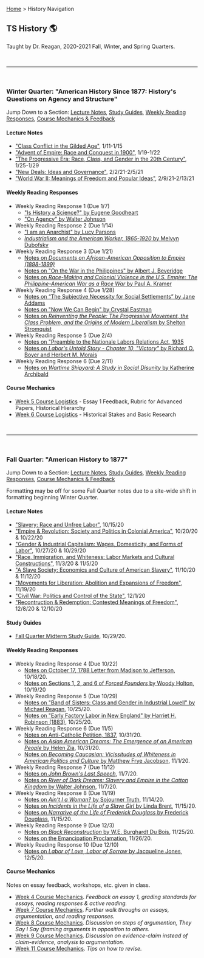 [Home](https://andre-ye.github.io) > History Navigation

## TS History 🌎
Taught by Dr. Reagan, 2020-2021 Fall, Winter, and Spring Quarters.

<br>

---

<br>

### Winter Quarter: "American History Since 1877: History's Questions on Agency and Structure"

Jump Down to a Section: [Lecture Notes](#lecture-notes), [Study Guides](#study-guides), [Weekly Reading Responses](#weekly-reading-responses), [Course Mechanics & Feedback](#course-mechanics)

#### Lecture Notes
- ["Class Conflict in the Gilded Age"](https://andre-ye.github.io/history/winter/lectures/class-conflict-in-the-gilded-age), 1/11-1/15
- ["Advent of Empire: Race and Conquest in 1900"](https://andre-ye.github.io/history/winter/lectures/advent-of-empire), 1/19-1/22
- ["The Progressive Era: Race, Class, and Gender in the 20th Century"](https://andre-ye.github.io/history/winter/lectures/the-progressive-era), 1/25-1/29
- ["New Deals: Ideas and Governance"](https://andre-ye.github.io/history/winter/lectures/new-deals), 2/2/21-2/5/21
- ["World War II: Meanings of Freedom and Popular Ideas"](https://andre-ye.github.io/history/winter/lectures/world-war-ii), 2/9/21-2/13/21
 
#### Weekly Reading Responses
- Weekly Reading Response 1 (Due 1/7)
  - ["Is History a Science?" by Eugene Goodheart](https://andre-ye.github.io/history/winter/reading-responses/rr1/is-history-a-science)
  - ["On Agency" by Walter Johnson](https://andre-ye.github.io/history/winter/reading-responses/rr1/on-agency)
- Weekly Reading Response 2 (Due 1/14)
  - ["I am an Anarchist" by Lucy Parsons](https://andre-ye.github.io/history/winter/reading-responses/rr2/i-am-an-anarchist)
  - [*Industrialism and the American Worker, 1865-1920* by Melvyn Dubofsky](https://andre-ye.github.io/history/winter/reading-responses/rr2/industrialism-and-the-american-worker)
- Weekly Reading Response 3 (Due 1/21)
  - [Notes on *Documents on African-American Opposition to Empire (1898-1899)*](https://andre-ye.github.io/history/winter/reading-responses/rr3/documents-on-african-american-opposition)
  - [Notes on "On the War in the Philippines" by Albert J. Beveridge](https://andre-ye.github.io/history/winter/reading-responses/rr3/on-the-war-in-the-philippines)
  - [Notes on *Race-Making and Colonial Violence in the U.S. Empire: The Philippine-American War as a Race War* by Paul A. Kramer](https://andre-ye.github.io/history/winter/reading-responses/rr3/race-making-and-colonial-violence)
- Weekly Reading Response 4 (Due 1/28)
  - [Notes on “The Subjective Necessity for Social Settlements” by Jane Addams](https://andre-ye.github.io/history/winter/reading-responses/rr4/subjective-necessity)
  - [Notes on "Now We Can Begin" by Crystal Eastman](https://andre-ye.github.io/history/winter/reading-responses/rr4/now-we-can-begin)
  - [Notes on *Reinventing the People: The Progressive Movement, the Class Problem, and the Origins of Modern Liberalism* by Shelton Stromquist](https://andre-ye.github.io/history/winter/reading-responses/rr4/reinventing-the-people)
- Weekly Reading Response 5 (Due 2/4)
  - [Notes on "Preamble to the Nationale Labors Relations Act, 1935](https://andre-ye.github.io/history/winter/reading-responses/rr5/nlra)
  - [Notes on *Labor's Untold Story - Chapter 10, "Victory"* by Richard O. Boyer and Herbert M. Morais](https://andre-ye.github.io/history/winter/reading-responses/rr5/labors-untold-story)
- Weekly Reading Response 6 (Due 2/11)
  - [Notes on *Wartime Shipyard: A Study in Social Disunity* by Katherine Archibald](https://andre-ye.github.io/history/winter/reading-responses/rr6/wartime-shipyard)

#### Course Mechanics
- [Week 5 Course Logistics](https://andre-ye.github.io/history/winter/course-logistics/week-5) - Essay 1 Feedback, Rubric for Advanced Papers, Historical Hierarchy
- [Week 6 Course Logistics](https://andre-ye.github.io/history/winter/course-logistics/week-6) - Historical Stakes and Basic Research

<br>

---

<br>

### Fall Quarter: "American History to 1877"

Jump Down to a Section: [Lecture Notes](#lecture-notes-1), [Study Guides](#study-guides-1), [Weekly Reading Responses](#weekly-reading-responses-1), [Course Mechanics & Feedback](#course-mechanics-1)

Formatting may be off for some Fall Quarter notes due to a site-wide shift in formatting beginning Winter Quarter.

#### Lecture Notes
- ["Slavery: Race and Unfree Labor"](https://andre-ye.github.io/history/lecture-notes/slavery-race-and-unfree-labor), 10/15/20
- ["Empire & Revolution: Society and Politics in Colonial America"](https://andre-ye.github.io/history/lecture-notes/empire-and-revolution), 10/20/20 & 10/22/20
- ["Gender & Industrial Capitalism: Wages, Domesticity, and Forms of Labor"](https://andre-ye.github.io/history/lecture-notes/gender-and-industrial-capitalism), 10/27/20 & 10/29/20
- ["Race, Immigration, and Whiteness: Labor Markets and Cultural Constructions"](https://andre-ye.github.io/history/lecture-notes/race-and-immigration), 11/3/20 & 11/5/20
- ["A Slave Society: Economics and Culture of American Slavery"](https://andre-ye.github.io/history/lecture-notes/a-slave-society), 11/10/20 & 11/12/20
- ["Movements for Liberation: Abolition and Expansions of Freedom"](https://andre-ye.github.io/history/lecture-notes/movements-for-liberation), 11/19/20
- ["Civil War: Politics and Control of the State"](https://andre-ye.github.io/history/lecture-notes/civil-war), 12/1/20
- ["Recontruction & Redemption: Contested Meanings of Freedom"](https://andre-ye.github.io/history/lecture-notes/reconstruction-and-redemption), 12/8/20 & 12/10/20

#### Study Guides
- [Fall Quarter Midterm Study Guide](https://andre-ye.github.io/history/study-guides/fall-quarter-midterm-study-guide), 10/29/20.

#### Weekly Reading Responses
- Weekly Reading Response 4 (Due 10/22)
  - [Notes on October 17, 1788 Letter from Madison to Jefferson](https://andre-ye.github.io/history/rr4/letters-of-madison-notes), 10/18/20.
  - [Notes on Sections 1, 2, and 6 of *Forced Founders* by Woody Holton](https://andre-ye.github.io/history/rr4/forced-founders-notes), 10/19/20
- Weekly Reading Response 5 (Due 10/29)
  - [Notes on "Band of Sisters: Class and Gender in Industrial Lowell" by Michael Reagan](https://andre-ye.github.io/history/rr5/band-of-sisters), 10/25/20.
  - [Notes on "Early Factory Labor in New England" by Harriet H. Robinson (1883)](https://andre-ye.github.io/history/rr5/early-factory-labor), 10/25/20.
- Weekly Reading Response 6 (Due 11/5)
  - [Notes on Anti-Catholic Petition, 1837](https://andre-ye.github.io/history/rr6/anti-catholic-petition), 10/31/20.
  - [Notes on *Asian American Dreams: The Emergence of an American People* by Helen Zia](https://andre-ye.github.io/history/rr6/asian-american-dreams), 10/31/20.
  - [Notes on *Becoming Caucasian: Vicissitudes of Whiteness in American Politics and Culture* by Matthew Frye Jacobson](https://andre-ye.github.io/history/rr6/becoming-caucasian), 11/1/20.
- Weekly Reading Response 7 (Due 11/12)
  - [Notes on *John Brown's Last Speech*](https://andre-ye.github.io/history/rr7/john-brown), 11/7/20.
  - [Notes on *River of Dark Dreams: Slavery and Empire in the Cotton Kingdom* by Walter Johnson](https://andre-ye.github.io/history/rr7/river-of-dark-dreams), 11/7/20.
- Weekly Reading Response 8 (Due 11/19)
  - [Notes on *Ain't I a Woman?* by Sojourner Truth](https://andre-ye.github.io/history/rr8/aint-i-a-woman), 11/14/20.
  - [Notes on *Incidents in the Life of a Slave Girl* by Linda Brent](https://andre-ye.github.io/history/rr8/life-of-a-slave-girl), 11/15/20.
  - [Notes on *Narrative of the Life of Frederick Douglass* by Frederick Douglass](https://andre-ye.github.io/history/rr8/narrative-of-the-life-of-frederick-douglass), 11/15/20.
- Weekly Reading Response 9 (Due 12/3)
  - [Notes on *Black Reconstruction* by W.E. Burghardt Du Bois](https://andre-ye.github.io/history/rr9/black_reconstruction), 11/25/20.
  - [Notes on the Emancipation Proclamation](https://andre-ye.github.io/history/rr9/emancipation_proclamation), 11/26/20.
- Weekly Reading Response 10 (Due 12/10)
  - [Notes on *Labor of Love, Labor of Sorrow* by Jacqueline Jones](https://andre-ye.github.io/history/rr10/labor-of-love), 12/5/20.
  
#### Course Mechanics
Notes on essay feedback, workshops, etc. given in class.
- [Week 4 Course Mechanics](https://andre-ye.github.io/history/course-mechanics/week-4). *Feedback on essay 1, grading standards for essays, reading responses & active reading.*
- [Week 7 Course Mechanics](https://andre-ye.github.io/history/course-mechanics/week-7). *Further walk throughs on essays, argumentation, and reading responses.*
- [Week 8 Course Mechanics](https://andre-ye.github.io/history/course-mechanics/week-8). *Discussion on steps of argumention, They Say I Say (framing arguments in opposition to others.*
- [Week 9 Course Mechanics](https://andre-ye.github.io/history/course-mechanics/week-9). *Discussion on evidence-claim instead of claim-evidence, analysis to argumentation.*
- [Week 11 Course Mechanics](https://andre-ye.github.io/history/course-mechanics/week_11). *Tips on how to revise.*

